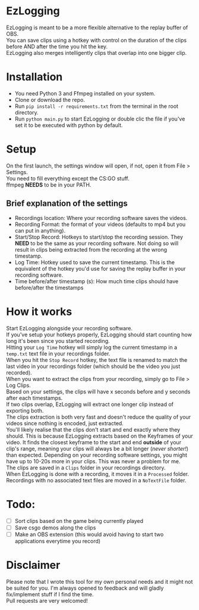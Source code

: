 # EzLogging
EzLogging is meant to be a more flexible alternative to the replay buffer of OBS.  
You can save clips using a hotkey with control on the duration of the clips before AND after the time you hit the key.  
EzLogging also merges intelligently clips that overlap into one bigger clip.

# Installation
* You need Python 3 and Ffmpeg installed on your system.
* Clone or download the repo.
* Run `pip install -r requirements.txt` from the terminal in the root directory.
* Run `python main.py` to start EzLogging or double clic the file if you've set it to be executed with python by default.

# Setup
On the first launch, the settings window will open, if not, open it from File > Settings.  
You need to fill everything except the CS:GO stuff.  
ffmpeg **NEEDS** to be in your PATH.

## Brief explanation of the settings

* Recordings location: Where your recording software saves the videos.
* Recording Format: the format of your videos (defaults to mp4 but you can put in anything).
* Start/Stop Record: Hotkeys to start/stop the recording session. They **NEED** to be the same as your recording software. Not doing so will result in clips being extracted from the recording at the wrong timestamp.
* Log Time: Hotkey used to save the current timestamp. This is the equivalent of the hotkey you'd use for saving the replay buffer in your recording software.
* Time before/after timestamp (s): How much time clips should have before/after the timestamps

# How it works
Start EzLogging alongside your recording software.  
If you've setup your hotkeys properly, EzLogging should start counting how long it's been since you started recording.  
Hitting your `Log Time` hotkey will simply log the current timestamp in a `temp.txt` text file in your recordings folder.  
When you hit the `Stop Record` hotkey, the text file is renamed to match the last video in your recordings folder (which should be the video you just recorded).  
When you want to extract the clips from your recording, simply go to File > Log Clips.  
Based on your settings, the clips will have x seconds before and y seconds after each timestamps.  
If two clips overlap, EzLogging will extract one longer clip instead of exporting both.  
The clips extraction is both very fast and doesn't reduce the quality of your videos since nothing is encoded, just extracted.  
You'll likely realise that the clips don't start and end exactly where they should. This is because EzLogging extracts based on the Keyframes of your video. It finds the closest keyframe to the start and end **outside** of your clip's range, meaning your clips will always be a bit longer (*never shorter!*) than expected. Depending on your recording software settings, you might have up to 10-20s more in your clips. This was never a problem for me.  
The clips are saved in a `Clips` folder in your recordings directory.  
When EzLogging is done with a recording, it moves it in a `Processed` folder.  
Recordings with no associated text files are moved in a `NoTextFile` folder.


# Todo:
* [ ] Sort clips based on the game being currently played
* [ ] Save csgo demos along the clips
* [ ] Make an OBS extension (this would avoid having to start two applications everytime you record)

# Disclaimer
Please note that I wrote this tool for my own personal needs and it might not be suited for you. I'm always opened to feedback and will gladly fix/implement stuff if I find the time.  
Pull requests are very welcomed!